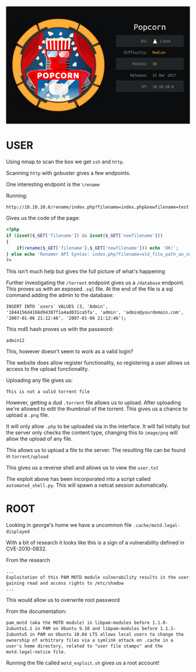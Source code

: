 ![](./logo.png)

# USER

Using nmap to scan the box we get `ssh` and `http`. 

Scanning `http` with gobuster gives a few endpoints.

One interesting endpoint is the `\rename`

Running:
```
http://10.10.10.6/rename/index.php?filename=index.php&newfilename=test
```

Gives us the code of the page:

```php
<?php
if (isset($_GET['filename']) && isset($_GET['newfilename']))
{
	if(rename($_GET['filename'],$_GET['newfilename'])) echo 'OK!';
} else echo 'Renamer API Syntax: index.php?filename=old_file_path_an_name&newfilename=new_file_path_and_name';
?>
```

This isn't much help but gives the full picture of what's happening


Further investigating the `/torrent` endpoint gives us a `/database` endpoint. This proves us with an exposed `.sql` file. At the end of the file is a sql command adding the admin to the database:

```
INSERT INTO `users` VALUES (3, 'Admin', '1844156d4166d94387f1a4ad031ca5fa', 'admin', 'admin@yourdomain.com', '2007-01-06 21:12:46', '2007-01-06 21:12:46');
```

This md5 hash proves us with the password:

```
admin12
```

This, however doesn't seem to work as a valid login?

The website does allow register functionality, so registering a user allows us access to the upload functionality.

Uploading any file gives us:

```
This is not a valid torrent file
```

However, getting a dud `.torrent` file allows us to upload. After uploading we're allowed to edit the thumbnail of the torrent. This gives us a chance to upload a `.png` file. 

It will only allow `.php` to be uploaded via in the interface. It will fail initally but the server only checks the content type, changing this to `image/png` will allow the upload of any file. 

This allows us to upload a file to the server. The resulting file can be found in `torrent/upload`

This gives us a reverse shell and allows us to view the `user.txt`

The exploit above has been incorporated into a script called `automated_shell.py`. This will spawn a netcat session automatically. 

# ROOT

Looking in george's home we have a uncommon file `.cache/motd.legal-displayed`

With a bit of research it looks like this is a sign of a vulnerability defined in CVE-2010-0832.

From the research

```
...
Exploitation of this PAM MOTD module vulnerability results in the user gaining read and access rights to /etc/shadow
...
```

This would allow us to overwrite root password

From the documentation:
```
pam_motd (aka the MOTD module) in libpam-modules before 1.1.0-2ubuntu1.1 in PAM on Ubuntu 9.10 and libpam-modules before 1.1.1-2ubuntu5 in PAM on Ubuntu 10.04 LTS allows local users to change the ownership of arbitrary files via a symlink attack on .cache in a user's home directory, related to "user file stamps" and the motd.legal-notice file.
```

Running the file called `motd_exploit.sh` gives us a root account!